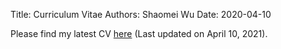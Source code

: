 Title: Curriculum Vitae
Authors: Shaomei Wu
Date: 2020-04-10

Please find my latest CV [here]({static}/pdfs/Shaomei_CV_20210410.pdf) (Last updated on April 10, 2021).

